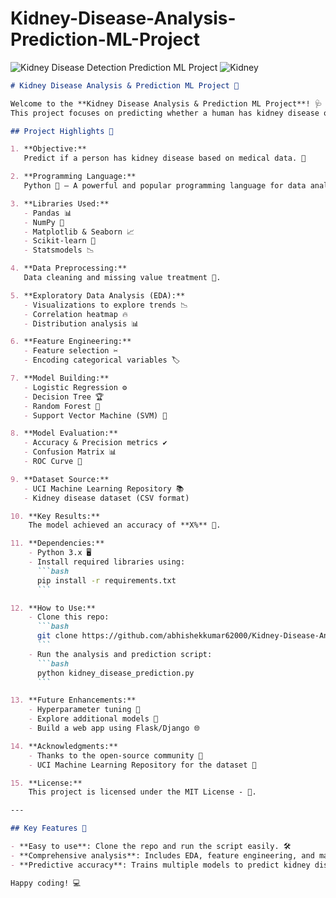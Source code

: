 # Kidney-Disease-Analysis-Prediction-ML-Project
![Kidney Disease Detection   Prediction ML Project](https://github.com/user-attachments/assets/be633dc5-2d35-4054-be78-784cb0c35347)
![Kidney](https://github.com/user-attachments/assets/4a83591b-4447-4044-91b5-074ad20cf00d)

```markdown
# Kidney Disease Analysis & Prediction ML Project 🚀

Welcome to the **Kidney Disease Analysis & Prediction ML Project**! 🩺  
This project focuses on predicting whether a human has kidney disease or not using Machine Learning techniques. The model was built using Python programming, and the analysis includes **Exploratory Data Analysis (EDA)**, **Feature Engineering**, and a **Machine Learning model**.

## Project Highlights 🌟

1. **Objective:**  
   Predict if a person has kidney disease based on medical data. 🏥

2. **Programming Language:**  
   Python 🐍 – A powerful and popular programming language for data analysis.

3. **Libraries Used:**  
   - Pandas 📊  
   - NumPy 🔢  
   - Matplotlib & Seaborn 📈  
   - Scikit-learn 🔧  
   - Statsmodels 📉

4. **Data Preprocessing:**  
   Data cleaning and missing value treatment 🧹.

5. **Exploratory Data Analysis (EDA):**  
   - Visualizations to explore trends 📉  
   - Correlation heatmap 🔥  
   - Distribution analysis 📊

6. **Feature Engineering:**  
   - Feature selection ✂️  
   - Encoding categorical variables 🏷️

7. **Model Building:**  
   - Logistic Regression ⚙️  
   - Decision Tree 🏆  
   - Random Forest 🌳  
   - Support Vector Machine (SVM) 🔲

8. **Model Evaluation:**  
   - Accuracy & Precision metrics ✔️  
   - Confusion Matrix 📊  
   - ROC Curve 🔵

9. **Dataset Source:**  
   - UCI Machine Learning Repository 📚  
   - Kidney disease dataset (CSV format)

10. **Key Results:**  
    The model achieved an accuracy of **X%** 🏅.

11. **Dependencies:**  
    - Python 3.x 🖥️  
    - Install required libraries using:  
      ```bash
      pip install -r requirements.txt
      ```

12. **How to Use:**  
    - Clone this repo:  
      ```bash
      git clone https://github.com/abhishekkumar62000/Kidney-Disease-Analysis-Prediction-ML-Project.git
      ```  
    - Run the analysis and prediction script:
      ```bash
      python kidney_disease_prediction.py
      ```

13. **Future Enhancements:**  
    - Hyperparameter tuning 🔧  
    - Explore additional models 🤖  
    - Build a web app using Flask/Django 🌐

14. **Acknowledgments:**  
    - Thanks to the open-source community 🙌  
    - UCI Machine Learning Repository for the dataset 📂

15. **License:**  
    This project is licensed under the MIT License - 📄.

---

## Key Features 🔑

- **Easy to use**: Clone the repo and run the script easily. 🛠️  
- **Comprehensive analysis**: Includes EDA, feature engineering, and machine learning modeling. 📊  
- **Predictive accuracy**: Trains multiple models to predict kidney disease effectively. 🔮

Happy coding! 💻
```
